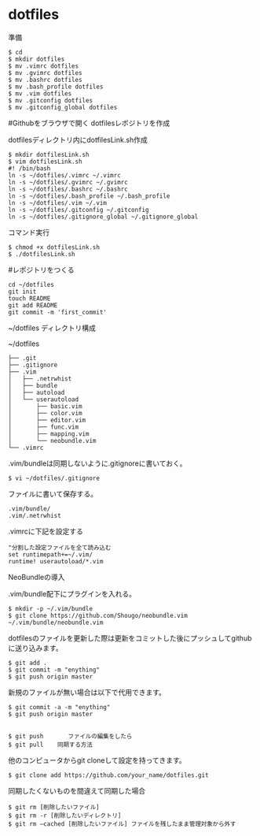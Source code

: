 dotfiles
========

準備

    $ cd                                      
    $ mkdir dotfiles                      
    $ mv .vimrc dotfiles                      
    $ mv .gvimrc dotfiles                      
    $ mv .bashrc dotfiles                      
    $ mv .bash_profile dotfiles                      
    $ mv .vim dotfiles                      
    $ mv .gitconfig dotfiles                     
    $ mv .gitconfig_global dotfiles                     



#Githubをブラウザで開く
dotfilesレポジトリを作成



dotfilesディレクトリ内にdotfilesLink.sh作成

    $ mkdir dotfilesLink.sh
    $ vim dotfilesLink.sh   
    #! /bin/bash                                                  
    ln -s ~/dotfiles/.vimrc ~/.vimrc                               
    ln -s ~/dotfiles/.gvimrc ~/.gvimrc                             
    ln -s ~/dotfiles/.bashrc ~/.bashrc                              
    ln -s ~/dotfiles/.bash_profile ~/.bash_profile                    
    ln -s ~/dotfiles/.vim ~/.vim                                      
    ln -s ~/dotfiles/.gitconfig ~/.gitconfig                            
    ln -s ~/dotfiles/.gitignore_global ~/.gitignore_global             



コマンド実行

    $ chmod +x dotfilesLink.sh
    $ ./dotfilesLink.sh



#レポジトリをつくる

    cd ~/dotfiles
    git init
    touch README
    git add README
    git commit -m 'first_commit'



~/dotfiles ディレクトリ構成

~/dotfiles                  

    ├── .git                    
    ├── .gitignore                
    ├── .vim                          
    │   ├── .netrwhist                     
    │   ├── bundle                            
    │   ├── autoload                                
    │   └── userautoload                              
    │       ├── basic.vim                                  
    │       ├── color.vim                                      
    │       ├── editor.vim                                          
    │       ├── func.vim                                               
    │       ├── mapping.vim                                                
    │       └── neobundle.vim                                                  
    └── .vimrc                                                                     


.vim/bundleは同期しないように.gitignoreに書いておく。

    $ vi ~/dotfiles/.gitignore

ファイルに書いて保存する。

    .vim/bundle/
    .vim/.netrwhist


.vimrcに下記を設定する

    "分割した設定ファイルを全て読み込む
    set runtimepath+=~/.vim/
    runtime! userautoload/*.vim


NeoBundleの導入

.vim/bundle配下にプラグインを入れる。

    $ mkdir -p ~/.vim/bundle
    $ git clone https://github.com/Shougo/neobundle.vim ~/.vim/bundle/neobundle.vim


dotfilesのファイルを更新した際は更新をコミットした後にプッシュしてgithubに送り込みます。

    $ git add .
    $ git commit -m "enything"
    $ git push origin master

新規のファイルが無い場合は以下で代用できます。

    $ git commit -a -m "enything"
    $ git push origin master


    $ git push       ファイルの編集をしたら
    $ git pull    同期する方法


他のコンピュータからgit cloneして設定を持ってきます。

    $ git clone add https://github.com/your_name/dotfiles.git



同期したくないものを間違えて同期した場合

    $ git rm [削除したいファイル]
    $ git rm -r [削除したいディレクトリ]
    $ git rm —cached [削除したいファイル] ファイルを残したまま管理対象から外す
   
